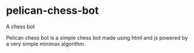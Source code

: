 # pelican-chess-bot
A chess bot

Pelican chess bot is a simple chess bot made using html and js powered by a very simple minimax algorithm.
